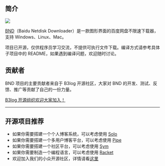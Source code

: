 ## 简介

<a title="Hits" target="_blank" href="https://github.com/b3log/hits"><img src="https://hits.b3log.org/b3log/baidu-netdisk-downloaderx.svg"></a>

[BND](https://github.com/b3log/baidu-netdisk-downloaderx)（Baidu Netdisk Downloader）是一款图形界面的百度网盘不限速下载器，支持 Windows、Linux、Mac。

项目已开源，仅供程序员学习交流，不提供可执行文件下载。编译方式请参考具体子项目中的 README，如果遇到编译问题，欢迎随时讨论。

## 贡献者

BND 项目的主要贡献者来自于 B3log 开源社区，大家对 BND 的开发、测试、反馈、推广等贡献了自己的一份力量。

[B3log 开源组织欢迎大家加入！](https://hacpai.com/article/1463025124998)

---

## 开源项目推荐

* 如果你需要搭建一个个人博客系统，可以考虑使用 [Solo](https://github.com/b3log/solo)
* 如果你需要搭建一个多用户博客平台，可以考虑使用 [Pipe](https://github.com/b3log/pipe)
* 如果你需要搭建一个社区平台，可以考虑使用 [Sym](https://github.com/b3log/symphony)
* 如果你需要制造一个编程语言，可以考虑使用 [Racket](https://racket-lang.org/)
* 欢迎加入我们的小众开源社区，详情请看[这里](https://hacpai.com/article/1463025124998)
